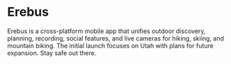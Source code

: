 # Erebus
Erebus is a cross-platform mobile app that unifies outdoor discovery, planning, recording, social features, and live cameras for hiking, skiing, and mountain biking. The initial launch focuses on Utah with plans for future expansion. Stay safe out there.
